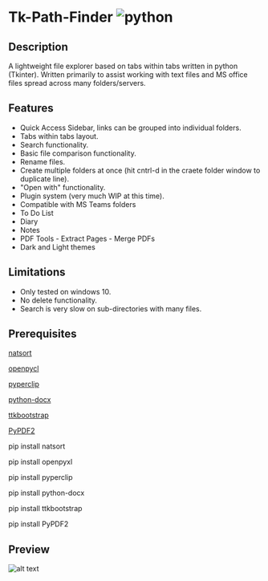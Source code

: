 # Tk-Path-Finder ![python](https://img.shields.io/badge/python-3.6+-blue)

## Description
A lightweight file explorer based on tabs within tabs written in python (Tkinter). Written primarily to assist working with text files and MS office files spread across many folders/servers.

## Features
  - Quick Access Sidebar, links can be grouped into individual folders.
  - Tabs within tabs layout. 
  - Search functionality.
  - Basic file comparison functionality.
  - Rename files.
  - Create multiple folders at once (hit cntrl-d in the craete folder window to duplicate line).
  - "Open with" functionality.
  - Plugin system (very much WIP at this time).
  - Compatible with MS Teams folders
  - To Do List
  - Diary
  - Notes
  - PDF Tools
		- Extract Pages
		- Merge PDFs
  - Dark and Light themes

## Limitations
  - Only tested on windows 10.
  - No delete functionality.
  - Search is very slow on sub-directories with many files.

## Prerequisites

[natsort](https://natsort.readthedocs.io/en/master/)

[openpycl](https://openpyxl.readthedocs.io/en/stable/)

[pyperclip](https://pypi.org/project/pyperclip/)

[python-docx](https://python-docx.readthedocs.io/en/latest/)

[ttkbootstrap](https://ttkbootstrap.readthedocs.io/en/latest/)

[PyPDF2](https://pypi.org/project/PyPDF2/)

pip install natsort

pip install openpyxl

pip install pyperclip

pip install python-docx

pip install ttkbootstrap

pip install PyPDF2


## Preview
![alt text](https://i.imgur.com/SEP1Pj4.png)
